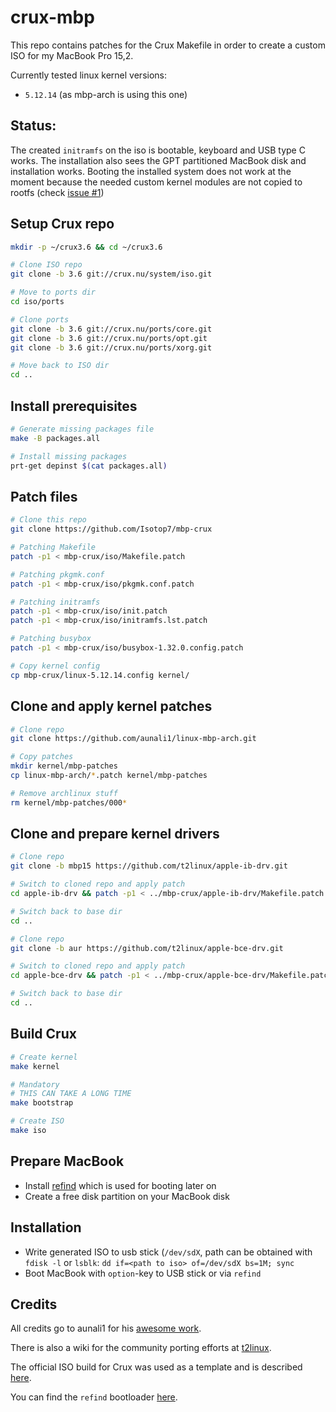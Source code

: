 # crux-mbp

This repo contains patches for the Crux Makefile in order to create a custom ISO for my MacBook Pro 15,2.

Currently tested linux kernel versions: 

- `5.12.14` (as mbp-arch is using this one)

## Status:

The created `initramfs` on the iso is bootable, keyboard and USB type C works. The installation also sees the GPT partitioned MacBook disk and installation works. Booting the installed system does not work at the moment because the needed custom kernel modules are not copied to rootfs (check [issue #1](https://github.com/Isotop7/mbp-crux/issues/1))

## Setup Crux repo

```bash
mkdir -p ~/crux3.6 && cd ~/crux3.6

# Clone ISO repo
git clone -b 3.6 git://crux.nu/system/iso.git

# Move to ports dir
cd iso/ports

# Clone ports
git clone -b 3.6 git://crux.nu/ports/core.git
git clone -b 3.6 git://crux.nu/ports/opt.git
git clone -b 3.6 git://crux.nu/ports/xorg.git

# Move back to ISO dir
cd ..
```

## Install prerequisites
```bash
# Generate missing packages file
make -B packages.all

# Install missing packages
prt-get depinst $(cat packages.all)
```

## Patch files

```bash
# Clone this repo
git clone https://github.com/Isotop7/mbp-crux

# Patching Makefile
patch -p1 < mbp-crux/iso/Makefile.patch

# Patching pkgmk.conf
patch -p1 < mbp-crux/iso/pkgmk.conf.patch

# Patching initramfs
patch -p1 < mbp-crux/iso/init.patch
patch -p1 < mbp-crux/iso/initramfs.lst.patch

# Patching busybox
patch -p1 < mbp-crux/iso/busybox-1.32.0.config.patch

# Copy kernel config
cp mbp-crux/linux-5.12.14.config kernel/
```

## Clone and apply kernel patches

```bash
# Clone repo
git clone https://github.com/aunali1/linux-mbp-arch.git

# Copy patches
mkdir kernel/mbp-patches
cp linux-mbp-arch/*.patch kernel/mbp-patches

# Remove archlinux stuff
rm kernel/mbp-patches/000*
```

## Clone and prepare kernel drivers

```bash
# Clone repo
git clone -b mbp15 https://github.com/t2linux/apple-ib-drv.git

# Switch to cloned repo and apply patch
cd apple-ib-drv && patch -p1 < ../mbp-crux/apple-ib-drv/Makefile.patch

# Switch back to base dir
cd ..

# Clone repo
git clone -b aur https://github.com/t2linux/apple-bce-drv.git

# Switch to cloned repo and apply patch
cd apple-bce-drv && patch -p1 < ../mbp-crux/apple-bce-drv/Makefile.patch

# Switch back to base dir
cd ..

```

## Build Crux

```bash
# Create kernel
make kernel

# Mandatory
# THIS CAN TAKE A LONG TIME
make bootstrap

# Create ISO
make iso
```


## Prepare MacBook

- Install [refind](https://www.rodsbooks.com/refind/) which is used for booting later on
- Create a free disk partition on your MacBook disk

## Installation

- Write generated ISO to usb stick (`/dev/sdX`, path can be obtained with `fdisk -l` or `lsblk`: `dd if=<path to iso> of=/dev/sdX bs=1M; sync`
- Boot MacBook with `option`-key to USB stick or via `refind`

## Credits

All credits go to aunali1 for his [awesome work](https://github.com/aunali1/linux-mbp-arch).

There is also a wiki for the community porting efforts at [t2linux](https://wiki.t2linux.org/).

The official ISO build for Crux was used as a template and is described [here](https://crux.nu/Wiki/OfficialISOBuildProcess).

You can find the `refind` bootloader [here](https://www.rodsbooks.com/refind/).
